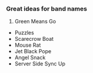 ### Great ideas for band names

1. Green Means Go
- Puzzles
- Scarecrow Boat
- Mouse Rat
- Jet Black Pope
- Angel Snack
- Server Side Sync Up
